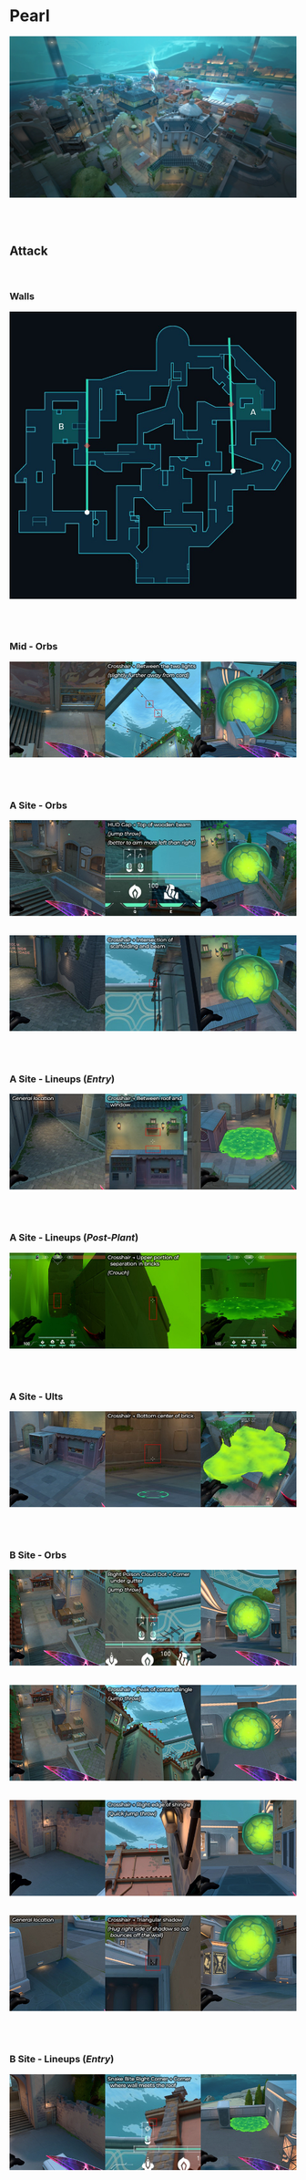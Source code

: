 # Pearl
![image](pearl.jpg)



&nbsp;  
&nbsp;  
## Attack

&nbsp;  
### Walls
![image](attack-walls.jpg)
&nbsp;  

&nbsp;  
### Mid - Orbs
![image](attack-mid-orb1.jpg)
&nbsp;  

&nbsp;  
### A Site - Orbs
![image](attack-A-orb1.jpg)
&nbsp;  

![image](attack-A-orb2.jpg)
&nbsp;  

&nbsp;  
### A Site - Lineups (*Entry*)
![image](attack-A-lineup2.jpg)
&nbsp;  

&nbsp;  
### A Site - Lineups (*Post-Plant*)
![image](attack-A-lineup1.jpg)
&nbsp;  

&nbsp;  
### A Site - Ults
![image](attack-A-ult1.jpg)
&nbsp;  

&nbsp;  
### B Site - Orbs
![image](attack-B-orb1.jpg)
&nbsp;  

![image](attack-B-orb2.jpg)
&nbsp;  

![image](attack-B-orb3.jpg)
&nbsp;  

![image](attack-B-orb4.jpg)
&nbsp;  

&nbsp;  
### B Site - Lineups (*Entry*)
![image](attack-B-molly.jpg)
&nbsp;  